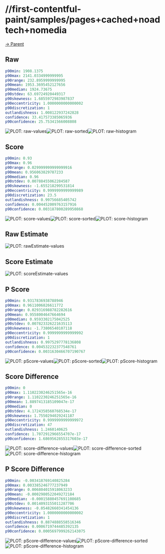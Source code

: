 
# //first-contentful-paint/samples/pages+cached+noadtech+nomedia

[→ Parent](../..)


## Raw


```yaml
p90min: 1908.1375
p90max: 2141.0334999999995
p90range: 232.8959999999995
p90mean: 1953.3695452127656
p90median: 1924.73675
p90stdev: 63.69724920449317
p90skewness: 1.6855972983987837
p90eccentricity: 1.0000000000000002
p90discretization: 1
outlandishness: 1.008122937242828
confidence: 33.417573385065936
p90confidence: 25.75341566008808

```

![PLOT: raw-values](./raw/values.svg)![PLOT: raw-sorted](./raw/sorted.svg)![PLOT: raw-histogram](./raw/histogram.svg)
## Score


```yaml
p90min: 0.93
p90max: 0.96
p90range: 0.029999999999999916
p90mean: 0.956063829787233
p90median: 0.96
p90stdev: 0.00788455062284587
p90skewness: -1.655218299531814
p90eccentricity: 0.9999999999999989
p90discretization: 23.5
outlandishness: 0.99756685405742
confidence: 0.004452009763157916
p90confidence: 0.003187800289950868

```

![PLOT: score-values](./score/values.svg)![PLOT: score-sorted](./score/sorted.svg)![PLOT: score-histogram](./score/histogram.svg)
## Raw Estimate

![PLOT: rawEstimate-values](./rawEstimate/values.svg)
## Score Estimate

![PLOT: scoreEstimate-values](./scoreEstimate/values.svg)
## P Score


```yaml
p90min: 0.9317836938788946
p90max: 0.9611006826611772
p90range: 0.029316988782282616
p90mean: 0.9558004647664694
p90median: 0.9593302175042525
p90stdev: 0.007823326221635113
p90skewness: -1.73806540107118
p90eccentricity: 0.9999999999999992
p90discretization: 1
outlandishness: 0.9975297778136808
confidence: 0.004532232377548761
p90confidence: 0.0031630466707190767

```

![PLOT: pScore-values](./pScore/values.svg)![PLOT: pScore-sorted](./pScore/sorted.svg)![PLOT: pScore-histogram](./pScore/histogram.svg)
## Score Difference


```yaml
p90min: 0
p90max: 1.1102230246251565e-16
p90range: 1.1102230246251565e-16
p90mean: 1.8897413185109047e-17
p90median: 0
p90stdev: 4.1724358560768534e-17
p90skewness: 1.7550294029241187
p90eccentricity: 0.9999999999999972
p90discretization: 47
outlandishness: 1.2460140625
confidence: 1.7072912966554707e-17
p90confidence: 1.6869562855317603e-17

```

![PLOT: score-difference-values](./score-difference/values.svg)![PLOT: score-difference-sorted](./score-difference/sorted.svg)![PLOT: score-difference-histogram](./score-difference/histogram.svg)
## P Score Difference


```yaml
p90min: -0.003418769140825284
p90max: 0.003385246777237949
p90range: 0.006804015918063233
p90mean: -0.0002980522049272184
p90median: -0.00015880457691108685
p90stdev: 0.0014093155011287706
p90skewness: -0.05482660341454136
p90eccentricity: 1.0000000000000002
p90discretization: 1
outlandishness: 0.8874888558516346
confidence: 0.0006719744485392135
p90confidence: 0.0005697999262143075

```

![PLOT: pScore-difference-values](./pScore-difference/values.svg)![PLOT: pScore-difference-sorted](./pScore-difference/sorted.svg)![PLOT: pScore-difference-histogram](./pScore-difference/histogram.svg)